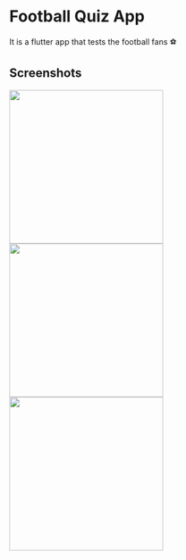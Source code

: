 # Football Quiz App

It is a flutter app that tests the football fans ⚽

## Screenshots
<img src = "https://user-images.githubusercontent.com/55586537/119958964-28db8300-bfc1-11eb-91bc-0a4f603c5a60.png" width = "275">
<img src = "https://user-images.githubusercontent.com/55586537/119959128-51637d00-bfc1-11eb-81a8-b51c0f2230ec.png" width = "275"> <img src = "https://user-images.githubusercontent.com/55586537/119959135-545e6d80-bfc1-11eb-8887-4d26a3787b32.png" width = "275">
